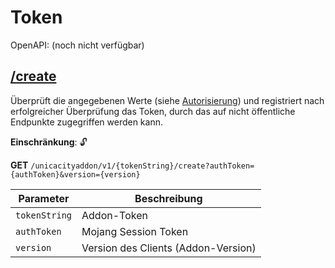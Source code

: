 # Token

OpenAPI: (noch nicht verfügbar)

## [/create](http://rettichlp.de:8888/unicacityaddon/v1/dhgpsklnag2354668ec1d905xcv34d9bdee4b877/create?authToken=Mojang-Session-Token&version=1.0.0)

Überprüft die angegebenen Werte (siehe [Autorisierung](../function/autorisierung.md)) und registriert nach
erfolgreicher Überprüfung das Token, durch das auf nicht öffentliche Endpunkte zugegriffen werden kann.

**Einschränkung**: 🔓

**GET** `/unicacityaddon/v1/{tokenString}/create?authToken={authToken}&version={version}`

| Parameter     | Beschreibung                        |
|---------------|-------------------------------------|
| `tokenString` | Addon-Token                         |
| `authToken`   | Mojang Session Token                |
| `version`     | Version des Clients (Addon-Version) |
